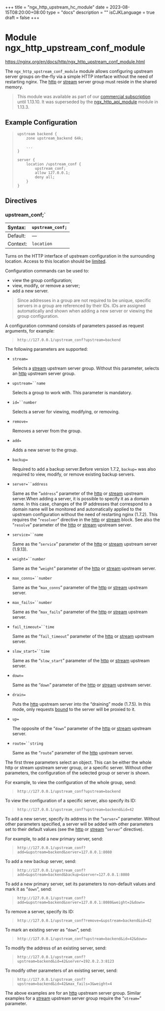 +++
title = "ngx_http_upstream_hc_module"
date = 2023-08-15T08:20:00+08:00
type = "docs"
description = ""
isCJKLanguage = true
draft = false
+++

# Module ngx_http_upstream_conf_module

https://nginx.org/en/docs/http/ngx_http_upstream_conf_module.html



The `ngx_http_upstream_conf_module` module allows configuring upstream server groups on-the-fly via a simple HTTP interface without the need of restarting nginx. The [http](https://nginx.org/en/docs/http/ngx_http_upstream_module.html#zone) or [stream](https://nginx.org/en/docs/stream/ngx_stream_upstream_module.html#zone) server group must reside in the shared memory.

> This module was available as part of our [commercial subscription](http://nginx.com/products/) until 1.13.10. It was superseded by the [ngx_http_api_module](https://nginx.org/en/docs/http/ngx_http_api_module.html) module in 1.13.3.





## Example Configuration



> ```
> upstream backend {
>     zone upstream_backend 64k;
> 
>     ...
> }
> 
> server {
>     location /upstream_conf {
>         upstream_conf;
>         allow 127.0.0.1;
>         deny all;
>     }
> }
> ```





## Directives



### upstream_conf;`

| Syntax:  | `upstream_conf;` |
| :------- | ---------------- |
| Default: | —                |
| Context: | `location`       |

Turns on the HTTP interface of upstream configuration in the surrounding location. Access to this location should be [limited](https://nginx.org/en/docs/http/ngx_http_core_module.html#satisfy).

Configuration commands can be used to:

- view the group configuration;
- view, modify, or remove a server;
- add a new server.



> Since addresses in a group are not required to be unique, specific servers in a group are referenced by their IDs. IDs are assigned automatically and shown when adding a new server or viewing the group configuration.



A configuration command consists of parameters passed as request arguments, for example:

> ```
> http://127.0.0.1/upstream_conf?upstream=backend
> ```



The following parameters are supported:

- `stream=`

  Selects a [stream](https://nginx.org/en/docs/stream/ngx_stream_upstream_module.html) upstream server group. Without this parameter, selects an [http](https://nginx.org/en/docs/http/ngx_http_upstream_module.html) upstream server group.

- `upstream=``name`

  Selects a group to work with. This parameter is mandatory.

- `id=``number`

  Selects a server for viewing, modifying, or removing.

- `remove=`

  Removes a server from the group.

- `add=`

  Adds a new server to the group.

- `backup=`

  Required to add a backup server.Before version 1.7.2, `backup=` was also required to view, modify, or remove existing backup servers.

- `server=``address`

  Same as the “`address`” parameter of the [http](https://nginx.org/en/docs/http/ngx_http_upstream_module.html#server) or [stream](https://nginx.org/en/docs/stream/ngx_stream_upstream_module.html#server) upstream server.When adding a server, it is possible to specify it as a domain name. In this case, changes of the IP addresses that correspond to a domain name will be monitored and automatically applied to the upstream configuration without the need of restarting nginx (1.7.2). This requires the “`resolver`” directive in the [http](https://nginx.org/en/docs/http/ngx_http_core_module.html#resolver) or [stream](https://nginx.org/en/docs/stream/ngx_stream_core_module.html#resolver) block. See also the “`resolve`” parameter of the [http](https://nginx.org/en/docs/http/ngx_http_upstream_module.html#resolve) or [stream](https://nginx.org/en/docs/stream/ngx_stream_upstream_module.html#resolve) upstream server.

- `service=``name`

  Same as the “`service`” parameter of the [http](https://nginx.org/en/docs/http/ngx_http_upstream_module.html#service) or [stream](https://nginx.org/en/docs/stream/ngx_stream_upstream_module.html#service) upstream server (1.9.13).

- `weight=``number`

  Same as the “`weight`” parameter of the [http](https://nginx.org/en/docs/http/ngx_http_upstream_module.html#weight) or [stream](https://nginx.org/en/docs/stream/ngx_stream_upstream_module.html#weight) upstream server.

- `max_conns=``number`

  Same as the “`max_conns`” parameter of the [http](https://nginx.org/en/docs/http/ngx_http_upstream_module.html#max_conns) or [stream](https://nginx.org/en/docs/stream/ngx_stream_upstream_module.html#max_conns) upstream server.

- `max_fails=``number`

  Same as the “`max_fails`” parameter of the [http](https://nginx.org/en/docs/http/ngx_http_upstream_module.html#max_fails) or [stream](https://nginx.org/en/docs/stream/ngx_stream_upstream_module.html#max_fails) upstream server.

- `fail_timeout=``time`

  Same as the “`fail_timeout`” parameter of the [http](https://nginx.org/en/docs/http/ngx_http_upstream_module.html#fail_timeout) or [stream](https://nginx.org/en/docs/stream/ngx_stream_upstream_module.html#fail_timeout) upstream server.

- `slow_start=``time`

  Same as the “`slow_start`” parameter of the [http](https://nginx.org/en/docs/http/ngx_http_upstream_module.html#slow_start) or [stream](https://nginx.org/en/docs/stream/ngx_stream_upstream_module.html#slow_start) upstream server.

- `down=`

  Same as the “`down`” parameter of the [http](https://nginx.org/en/docs/http/ngx_http_upstream_module.html#down) or [stream](https://nginx.org/en/docs/stream/ngx_stream_upstream_module.html#down) upstream server.

- `drain=`

  Puts the [http](https://nginx.org/en/docs/http/ngx_http_upstream_module.html) upstream server into the “draining” mode (1.7.5). In this mode, only requests [bound](https://nginx.org/en/docs/http/ngx_http_upstream_module.html#sticky) to the server will be proxied to it.

- `up=`

  The opposite of the “`down`” parameter of the [http](https://nginx.org/en/docs/http/ngx_http_upstream_module.html#down) or [stream](https://nginx.org/en/docs/stream/ngx_stream_upstream_module.html#down) upstream server.

- `route=``string`

  Same as the “`route`” parameter of the [http](https://nginx.org/en/docs/http/ngx_http_upstream_module.html#route) upstream server.

The first three parameters select an object. This can be either the whole http or stream upstream server group, or a specific server. Without other parameters, the configuration of the selected group or server is shown.

For example, to view the configuration of the whole group, send:

> ```
> http://127.0.0.1/upstream_conf?upstream=backend
> ```

To view the configuration of a specific server, also specify its ID:

> ```
> http://127.0.0.1/upstream_conf?upstream=backend&id=42
> ```



To add a new server, specify its address in the “`server=`” parameter. Without other parameters specified, a server will be added with other parameters set to their default values (see the [http](https://nginx.org/en/docs/http/ngx_http_upstream_module.html#server) or [stream](https://nginx.org/en/docs/stream/ngx_stream_upstream_module.html#server) “`server`” directive).

For example, to add a new primary server, send:

> ```
> http://127.0.0.1/upstream_conf?add=&upstream=backend&server=127.0.0.1:8080
> ```

To add a new backup server, send:

> ```
> http://127.0.0.1/upstream_conf?add=&upstream=backend&backup=&server=127.0.0.1:8080
> ```

To add a new primary server, set its parameters to non-default values and mark it as “`down`”, send:

> ```
> http://127.0.0.1/upstream_conf?add=&upstream=backend&server=127.0.0.1:8080&weight=2&down=
> ```

To remove a server, specify its ID:

> ```
> http://127.0.0.1/upstream_conf?remove=&upstream=backend&id=42
> ```

To mark an existing server as “`down`”, send:

> ```
> http://127.0.0.1/upstream_conf?upstream=backend&id=42&down=
> ```

To modify the address of an existing server, send:

> ```
> http://127.0.0.1/upstream_conf?upstream=backend&id=42&server=192.0.2.3:8123
> ```

To modify other parameters of an existing server, send:

> ```
> http://127.0.0.1/upstream_conf?upstream=backend&id=42&max_fails=3&weight=4
> ```

The above examples are for an [http](https://nginx.org/en/docs/http/ngx_http_upstream_module.html) upstream server group. Similar examples for a [stream](https://nginx.org/en/docs/stream/ngx_stream_upstream_module.html) upstream server group require the “`stream=`” parameter.